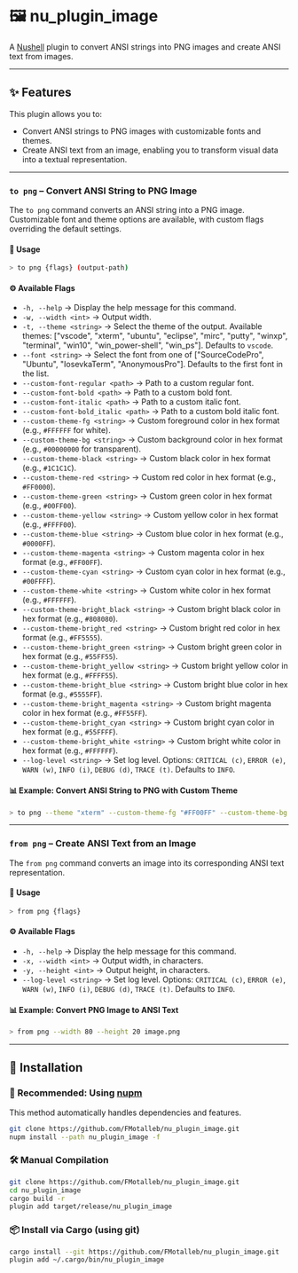 # 🖼 nu_plugin_image  

A [Nushell](https://www.nushell.sh/) plugin to convert ANSI strings into PNG images and create ANSI text from images.

---

## ✨ Features  

This plugin allows you to:

- Convert ANSI strings to PNG images with customizable fonts and themes.
- Create ANSI text from an image, enabling you to transform visual data into a textual representation.

---

### **`to png`** – Convert ANSI String to PNG Image  

The `to png` command converts an ANSI string into a PNG image. Customizable font and theme options are available, with custom flags overriding the default settings.

#### 📌 Usage  

```bash
> to png {flags} (output-path)
```

#### ⚙️ Available Flags  

- `-h, --help`               → Display the help message for this command.  
- `-w, --width <int>`        → Output width.  
- `-t, --theme <string>`     → Select the theme of the output. Available themes: ["vscode", "xterm", "ubuntu", "eclipse", "mirc", "putty", "winxp", "terminal", "win10", "win_power-shell", "win_ps"]. Defaults to `vscode`.  
- `--font <string>`          → Select the font from one of ["SourceCodePro", "Ubuntu", "IosevkaTerm", "AnonymousPro"]. Defaults to the first font in the list.  
- `--custom-font-regular <path>` → Path to a custom regular font.  
- `--custom-font-bold <path>`    → Path to a custom bold font.  
- `--custom-font-italic <path>`  → Path to a custom italic font.  
- `--custom-font-bold_italic <path>` → Path to a custom bold italic font.  
- `--custom-theme-fg <string>`   → Custom foreground color in hex format (e.g., `#FFFFFF` for white).  
- `--custom-theme-bg <string>`   → Custom background color in hex format (e.g., `#00000000` for transparent).  
- `--custom-theme-black <string>` → Custom black color in hex format (e.g., `#1C1C1C`).  
- `--custom-theme-red <string>`   → Custom red color in hex format (e.g., `#FF0000`).  
- `--custom-theme-green <string>` → Custom green color in hex format (e.g., `#00FF00`).  
- `--custom-theme-yellow <string>` → Custom yellow color in hex format (e.g., `#FFFF00`).  
- `--custom-theme-blue <string>`  → Custom blue color in hex format (e.g., `#0000FF`).  
- `--custom-theme-magenta <string>` → Custom magenta color in hex format (e.g., `#FF00FF`).  
- `--custom-theme-cyan <string>`  → Custom cyan color in hex format (e.g., `#00FFFF`).  
- `--custom-theme-white <string>` → Custom white color in hex format (e.g., `#FFFFFF`).  
- `--custom-theme-bright_black <string>` → Custom bright black color in hex format (e.g., `#808080`).  
- `--custom-theme-bright_red <string>` → Custom bright red color in hex format (e.g., `#FF5555`).  
- `--custom-theme-bright_green <string>` → Custom bright green color in hex format (e.g., `#55FF55`).  
- `--custom-theme-bright_yellow <string>` → Custom bright yellow color in hex format (e.g., `#FFFF55`).  
- `--custom-theme-bright_blue <string>` → Custom bright blue color in hex format (e.g., `#5555FF`).  
- `--custom-theme-bright_magenta <string>` → Custom bright magenta color in hex format (e.g., `#FF55FF`).  
- `--custom-theme-bright_cyan <string>` → Custom bright cyan color in hex format (e.g., `#55FFFF`).  
- `--custom-theme-bright_white <string>` → Custom bright white color in hex format (e.g., `#FFFFFF`).  
- `--log-level <string>`      → Set log level. Options: `CRITICAL (c)`, `ERROR (e)`, `WARN (w)`, `INFO (i)`, `DEBUG (d)`, `TRACE (t)`. Defaults to `INFO`.  

#### 📊 Example: Convert ANSI String to PNG with Custom Theme  

```bash
> to png --theme "xterm" --custom-theme-fg "#FF00FF" --custom-theme-bg "#00000000" output.png
```

---

### **`from png`** – Create ANSI Text from an Image  

The `from png` command converts an image into its corresponding ANSI text representation.

#### 📌 Usage  

```bash
> from png {flags}
```

#### ⚙️ Available Flags  

- `-h, --help`               → Display the help message for this command.  
- `-x, --width <int>`        → Output width, in characters.  
- `-y, --height <int>`       → Output height, in characters.  
- `--log-level <string>`     → Set log level. Options: `CRITICAL (c)`, `ERROR (e)`, `WARN (w)`, `INFO (i)`, `DEBUG (d)`, `TRACE (t)`. Defaults to `INFO`.  

#### 📊 Example: Convert PNG Image to ANSI Text  

```bash
> from png --width 80 --height 20 image.png
```

---

## 🔧 Installation  

### 🚀 Recommended: Using [nupm](https://github.com/nushell/nupm)  

This method automatically handles dependencies and features.  

```bash
git clone https://github.com/FMotalleb/nu_plugin_image.git  
nupm install --path nu_plugin_image -f  
```  

### 🛠️ Manual Compilation  

```bash
git clone https://github.com/FMotalleb/nu_plugin_image.git  
cd nu_plugin_image  
cargo build -r  
plugin add target/release/nu_plugin_image  
```  

### 📦 Install via Cargo (using git)  

```bash
cargo install --git https://github.com/FMotalleb/nu_plugin_image.git  
plugin add ~/.cargo/bin/nu_plugin_image  
```


